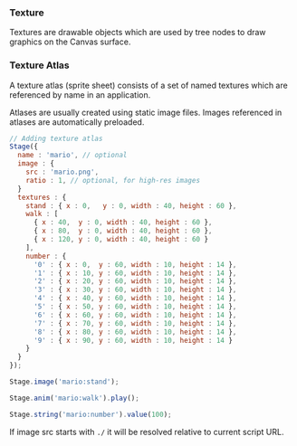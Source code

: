 ### Texture
Textures are drawable objects which are used by tree nodes to draw graphics on the Canvas surface.

### Texture Atlas
A texture atlas (sprite sheet) consists of a set of named textures which are referenced by name in an application.

Atlases are usually created using static image files. Images referenced in atlases are automatically preloaded.

```javascript
// Adding texture atlas
Stage({
  name : 'mario', // optional
  image : {
    src : 'mario.png',
    ratio : 1, // optional, for high-res images
  }
  textures : {
    stand : { x : 0,   y : 0, width : 40, height : 60 },
    walk : [
      { x : 40,  y : 0, width : 40, height : 60 },
      { x : 80,  y : 0, width : 40, height : 60 },
      { x : 120, y : 0, width : 40, height : 60 }
    ],
    number : {
      '0' : { x : 0,  y : 60, width : 10, height : 14 },
      '1' : { x : 10, y : 60, width : 10, height : 14 },
      '2' : { x : 20, y : 60, width : 10, height : 14 },
      '3' : { x : 30, y : 60, width : 10, height : 14 },
      '4' : { x : 40, y : 60, width : 10, height : 14 },
      '5' : { x : 50, y : 60, width : 10, height : 14 },
      '6' : { x : 60, y : 60, width : 10, height : 14 },
      '7' : { x : 70, y : 60, width : 10, height : 14 },
      '8' : { x : 80, y : 60, width : 10, height : 14 },
      '9' : { x : 90, y : 60, width : 10, height : 14 }
    }
  }
});

Stage.image('mario:stand');

Stage.anim('mario:walk').play();

Stage.string('mario:number').value(100);
```

If image src starts with `./` it will be resolved relative to current script URL.

